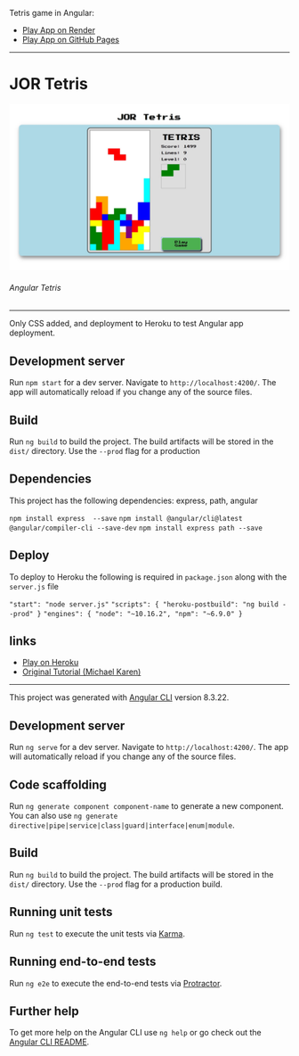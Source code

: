 Tetris game in Angular:

- [Play App on Render](https://tetris-js.onrender.com/ "See App on Render")
- [Play App on GitHub Pages](https://joeaoregan.github.io/jor-tetris/ "See App on GitHub Pages")

---

# JOR Tetris

![Angular Tetris](https://raw.githubusercontent.com/joeaoregan/jor-tetris/master/screenshot/tetris1.jpg "Angular Tetris")

###### Angular Tetris

---

Only CSS added, and deployment to Heroku to test Angular app deployment.

## Development server

Run `npm start` for a dev server. Navigate to `http://localhost:4200/`. The app will automatically reload if you change any of the source files.

## Build

Run `ng build` to build the project. The build artifacts will be stored in the `dist/` directory. Use the `--prod` flag for a production

## Dependencies

This project has the following dependencies: express, path, angular

`npm install express  --save`
`npm install @angular/cli@latest @angular/compiler-cli --save-dev`
`npm install express path --save`

## Deploy

To deploy to Heroku the following is required in `package.json` along with the `server.js` file

`"start": "node server.js"`
`"scripts": { "heroku-postbuild": "ng build --prod" }`
`"engines": { "node": "~10.16.2", "npm": "~6.9.0" }`

## links

- [Play on Heroku](https://jor-tetris.herokuapp.com/)
- [Original Tutorial (Michael Karen)](https://medium.com/angular-in-depth/game-development-tetris-in-angular-64ef96ce56f7)

---

This project was generated with [Angular CLI](https://github.com/angular/angular-cli) version 8.3.22.

## Development server

Run `ng serve` for a dev server. Navigate to `http://localhost:4200/`. The app will automatically reload if you change any of the source files.

## Code scaffolding

Run `ng generate component component-name` to generate a new component. You can also use `ng generate directive|pipe|service|class|guard|interface|enum|module`.

## Build

Run `ng build` to build the project. The build artifacts will be stored in the `dist/` directory. Use the `--prod` flag for a production build.

## Running unit tests

Run `ng test` to execute the unit tests via [Karma](https://karma-runner.github.io).

## Running end-to-end tests

Run `ng e2e` to execute the end-to-end tests via [Protractor](http://www.protractortest.org/).

## Further help

To get more help on the Angular CLI use `ng help` or go check out the [Angular CLI README](https://github.com/angular/angular-cli/blob/master/README.md).
